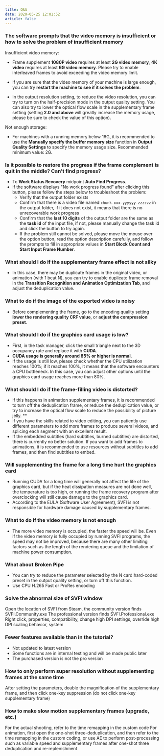 ```yaml
---
title: Q&A
date: 2020-05-25 12:01:52
article: false
---
```


### The software prompts that the video memory is insufficient or how to solve the problem of insufficient memory

Insufficient video memory:

- Frame supplement **1080P video** requires at least **2G video memory**, **4K video** requires at least **6G video memory**. Please try to enable interleaved frames to avoid exceeding the video memory limit.

- If you are sure that the video memory of your machine is large enough, you can try **restart the machine to see if it solves the problem**.

- In the output resolution setting, to reduce the video resolution, you can try to turn on the half-precision mode in the output quality setting. You can also try to lower the optical flow scale in the supplementary frame setting (setting **2.0 and above** will greatly increase the memory usage, please be sure to check the value of this option).

Not enough storage:

   - For machines with a running memory below 16G, it is recommended to use the **Manually specify the buffer memory size** function in **Output Quality Settings** to specify the memory usage size. Recommended minimum value: 2G.

### Is it possible to restore the progress if the frame complement is quit in the middle? Can't find progress?

- To **Work Status Recovery** midpoint **Auto Find Progress**.
- If the software displays "No work progress found" after clicking this button, please follow the steps below to troubleshoot the problem:
   - Verify that the output folder exists
   - Confirm that there is a video file named `chunk-xxx-yyyyyy-zzzzzz` in the output folder, if it does not exist, it means that there is no unrecoverable work progress
   - Confirm that the **last 10 digits** of the output folder are the same as the **task id** of the input file, if not, please manually change the task id and click the button to try again.
   - If the problem still cannot be solved, please move the mouse over the option button, read the option description carefully, and follow the prompts to fill in appropriate values in **Start Block Count and Start Input Frame Number**.

### What should I do if the supplementary frame effect is not silky

- In this case, there may be duplicate frames in the original video, or animation (with 1 beat N), you can try to enable duplicate frame removal in the **Transition Recognition and Animation Optimization Tab**, and adjust the deduplication value.

### What to do if the image of the exported video is noisy

- Before complementing the frame, go to the encoding quality setting **lower the rendering quality CRF value**, or **adjust the compression preset**.

### What should I do if the graphics card usage is low?

- First, in the task manager, click the small triangle next to the 3D occupancy rate and replace it with **CUDA**.
- **CUDA usage is generally around 85% or higher is normal**.
- If the usage is still low, please check whether the CPU utilization reaches 100%; if it reaches 100%, it means that the software encounters a CPU bottleneck. In this case, you can adjust other options until the graphics card usage reaches more than 80%.

### What should I do if the frame-filling video is distorted?

- If this happens in animation supplementary frames, it is recommended to turn off the deduplication frame, or reduce the deduplication value, or try to increase the optical flow scale to reduce the possibility of picture jelly. **
- If you have the skills related to video editing, you can patiently use different parameters to add more frames to produce several videos, and splicing each segment with an excellent result.
- If the embedded subtitles (hard subtitles, burned subtitles) are distorted, there is currently no better solution. If you want to add frames to animations, it is recommended to use resources without subtitles to add frames, and then find subtitles to embed.

### Will supplementing the frame for a long time hurt the graphics card

- Running CUDA for a long time will generally not affect the life of the graphics card, but if the heat dissipation measures are not done well, the temperature is too high, or running the frame recovery program after overclocking will still cause damage to the graphics card.
- According to the EULA (Software User Agreement), SVFI is not responsible for hardware damage caused by supplementary frames.

### What to do if the video memory is not enough

- The more video memory is occupied, the faster the speed will be. Even if the video memory is fully occupied by running SVFI programs, the speed may not be improved, because there are many other limiting factors such as the length of the rendering queue and the limitation of machine power consumption.

### What about Broken Pipe

- You can try to reduce the parameter selected by the N card hard-coded preset in the output quality setting, or turn off this function.
- Use CPU H.265 Fast or ProRes encoding

### Solve the abnormal size of SVFI window

Open the location of SVFI from Steam, the community version finds SVFI.Community.exe
The professional version finds SVFI.Professional.exe
Right click, properties, compatibility, change high DPI settings, override high DPI scaling behavior, system

### Fewer features available than in the tutorial?

- Not updated to latest version
- Some functions are in internal testing and will be made public later
- The purchased version is not the pro version

### How to only perform super resolution without supplementing frames at the same time

After setting the parameters, double the magnification of the supplementary frame, and then click one-key suppression (do not click one-key supplementary frame)

### How to make slow motion supplementary frames (upgrade, etc.)

For the actual shooting, refer to the time remapping in the custom code
For animation, first open the one-shot three-deduplication, and then refer to the time remapping in the custom coding, or use AE to perform post-processing such as variable speed and supplementary frames after one-shot three deduplication and re-replenishment
